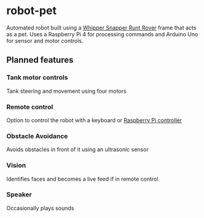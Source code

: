 # robot-pet
Automated robot built using a [Whipper Snapper Runt Rover](https://www.servocity.com/whippersnapper) frame that acts as a pet. Uses a Raspberry Pi 4 for processing commands and Arduino Uno for sensor and motor controls.

## Planned features
### Tank motor controls
Tank steering and movement using four motors
### Remote control
Option to control the robot with a keyboard or [Raspberry Pi controller](https://thepihut.com/products/raspberry-pi-compatible-wireless-gamepad-controller )
### Obstacle Avoidance
Avoids obstacles in front of it using an ultrasonic sensor
### Vision
Identifies faces and becomes a live feed if in remote control
### Speaker
Occasionally plays sounds
